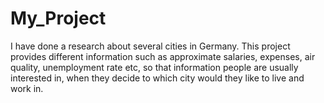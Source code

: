 # My_Project
I have done a research about several cities in Germany. This project provides different information such as approximate salaries, expenses, air quality, unemployment rate etc, so that information people are usually interested in, when they decide to which city would they like to live and work in. 
